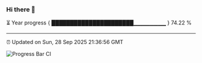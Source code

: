 ### Hi there 👋

⏳ Year progress { ██████████████████████▁▁▁▁▁▁▁▁ } 74.22 %

---

⏰ Updated on Sun, 28 Sep 2025 21:36:56 GMT

![Progress Bar CI](https://github.com/IshwaranRudhara/GIT-ACTION/workflows/Progress%20Bar%20CI/badge.svg)
